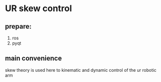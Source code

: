 # UR skew control 

## prepare:
1. ros
2. pyqt

## main convenience
skew theory is used here to kinematic and dynamic control of the ur robotic arm
